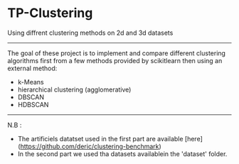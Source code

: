 # TP-Clustering
Using diffrent clustering methods on 2d and 3d datasets

***
The goal of these project is to implement and compare different clustering algorithms first from a few methods provided by scikitlearn then using an external method:
* k-Means
* hierarchical clustering (agglomerative)
* DBSCAN
* HDBSCAN
***
N.B : 
* The artificiels datatset used in the first part are available [here] (https://github.com/deric/clustering-benchmark)
* In the second part we used tha datasets availablein the 'dataset' folder.
